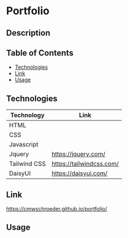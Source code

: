 # Portfolio

## Description

## Table of Contents

* [Technologies](#technologies)
* [Link](#link)
* [Usage](#usage)

## Technologies

| Technology | Link |
| -------- | ------|
| HTML |    |
| CSS |    |
| Javascript|    |
| Jquery | https://jquery.com/ |
| Tailwind CSS | https://tailwindcss.com/ |
| DaisyUI | https://daisyui.com/ |

## Link

https://cmwschroeder.github.io/portfolio/

## Usage